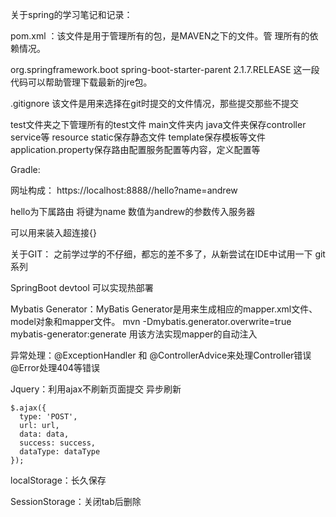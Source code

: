 关于spring的学习笔记和记录：

pom.xml ：该文件是用于管理所有的包，是MAVEN之下的文件。管
理所有的依赖情况。

<parent>
		<groupId>org.springframework.boot</groupId>
		<artifactId>spring-boot-starter-parent</artifactId>
		<version>2.1.7.RELEASE</version>
		<relativePath/> <!-- lookup parent from repository -->
</parent>
这一段代码可以帮助管理下载最新的jre包。

.gitignore 该文件是用来选择在git时提交的文件情况，那些提交那些不提交

test文件夹之下管理所有的test文件
main文件夹内
java文件夹保存controller service等
resource static保存静态文件 template保存模板等文件
application.property保存路由配置服务配置等内容，定义配置等

Gradle:


网址构成：
https://localhost:8888//hello?name=andrew

hello为下属路由 将键为name 数值为andrew的参数传入服务器


可以用来装入超连接{}

关于GIT：
之前学过学的不仔细，都忘的差不多了，从新尝试在IDE中试用一下
git系列

SpringBoot devtool 可以实现热部署

Mybatis Generator：MyBatis Generator是用来生成相应的mapper.xml文件、model对象和mapper文件。
mvn -Dmybatis.generator.overwrite=true mybatis-generator:generate
用该方法实现mapper的自动注入

异常处理：@ExceptionHandler 和 @ControllerAdvice来处理Controller错误
@Error处理404等错误


Jquery：利用ajax不刷新页面提交 异步刷新
```
$.ajax({
  type: 'POST',
  url: url,
  data: data,
  success: success,
  dataType: dataType
});
`````
localStorage：长久保存

SessionStorage：关闭tab后删除

